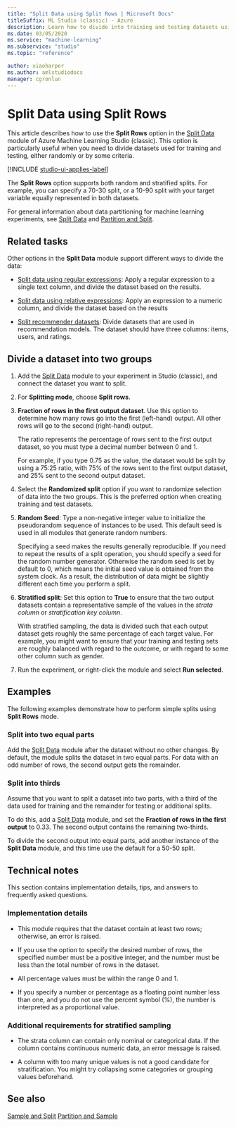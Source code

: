 ```yaml
---
title: "Split Data using Split Rows | Microsoft Docs"
titleSuffix: ML Studio (classic) - Azure
description: Learn how to divide into training and testing datasets using a numerical expression with the the Split Rows option in the Split Data module.
ms.date: 03/05/2020
ms.service: "machine-learning"
ms.subservice: "studio"
ms.topic: "reference"

author: xiaoharper
ms.author: amlstudiodocs
manager: cgronlun
---
```

# Split Data using Split Rows

This article describes how to use the **Split Rows** option in the [Split Data](split-data.md) module of Azure Machine Learning Studio (classic). This option is particularly useful when you need to divide datasets used for training and testing, either randomly or by some criteria.

[!INCLUDE [studio-ui-applies-label](../includes/studio-ui-applies-label.md)]

The  **Split Rows** option supports both random and stratified splits. For example, you can specify a 70-30 split, or a 10-90 split with your target variable equally represented in both datasets.

For general information about data partitioning for machine learning experiments, see [Split Data](split-data.md) and [Partition and Split](partition-and-sample.md).

## Related tasks

Other options in the **Split Data** module support different ways to divide the data:

+ [Split data using regular expressions](split-data-using-regular-expression.md): Apply a regular expression to  a single text column, and divide the dataset based on the results.

+ [Split data using relative expressions](split-data-using-relative-expression.md): Apply an expression to a numeric column, and divide the dataset based on the results

+ [Split recommender datasets](split-data-using-recommender-split.md): Divide datasets that are used in recommendation models. The dataset should have three columns: items, users, and ratings.

## Divide a dataset into two groups

1. Add the [Split Data](split-data.md) module to your experiment in Studio (classic), and connect the dataset you want to split.
  
2. For **Splitting mode**, choose **Split rows**.

3. **Fraction of rows in the first output dataset**. Use this option to determine how many rows go into the first (left-hand) output. All other rows will go to the second (right-hand) output.

    The ratio represents the percentage of rows sent to the first output dataset, so you must type a decimal number between 0 and 1.

     For example, if you type 0.75 as the value, the dataset would be split by using a 75:25 ratio, with 75% of the rows sent to the first output dataset, and 25% sent to the second output dataset.
  
4. Select the **Randomized split** option if you want to randomize selection of data into the two groups. This is the preferred option when creating training and test datasets.

5. **Random Seed**: Type a non-negative integer value to initialize the pseudorandom sequence of instances to be used. This default seed is used in all modules that generate random numbers.

     Specifying a seed makes the results generally reproducible. If you need to repeat the results of a split operation, you should specify a seed for the random number generator. Otherwise the random seed is set by default to 0, which means the initial seed value is obtained from the system clock. As a result, the distribution of data might be slightly different each time you perform a split.

6. **Stratified split**: Set this option to **True** to ensure that the two output datasets contain a representative sample of the values in the *strata column* or *stratification key column*.

    With stratified sampling, the data is divided such that each output dataset gets roughly the same percentage of each target value. For example, you might want to ensure that your training and testing sets are roughly balanced with regard to the outcome, or with regard to some other column such as gender.

7. Run the experiment, or right-click the module and select **Run selected**.

## Examples

The following examples demonstrate how to perform simple splits using **Split Rows** mode.

### Split into two equal parts

Add the [Split Data](split-data.md) module after the dataset without no other changes. By default, the module splits the dataset in two equal parts. For data with an odd number of rows, the second output gets the remainder.

### Split into thirds

Assume that you want to split a dataset into two parts, with a third of the data used for training and the remainder for testing or additional splits.

To do this, add a [Split Data](split-data.md) module, and set the **Fraction of rows in the first output** to 0.33. The second output contains the remaining two-thirds.

To divide the second output into equal parts, add another instance of the **Split Data** module, and this time use the default for a 50-50 split.

## Technical notes

This section contains implementation details, tips, and answers to frequently asked questions.

### Implementation details

+ This module requires that the dataset contain at least two rows; otherwise, an error is raised.

+ If you use the option to specify the desired number of rows, the specified number must be a positive integer, and the number must be less than the total number of rows in the dataset.

+ All percentage values must be within the range 0 and 1.

+ If you specify a number or percentage as a floating point number less than one, and you do not use the percent symbol (%), the number is interpreted as a proportional value.

### Additional requirements for stratified sampling

+ The strata column can contain only nominal or categorical data. If the column contains continuous numeric data, an error message is raised.

+ A column with too many unique values is not a good candidate for stratification. You might try collapsing some categories or grouping values beforehand.

## See also

 [Sample and Split](data-transformation-sample-and-split.md)
 [Partition and Sample](partition-and-sample.md)
